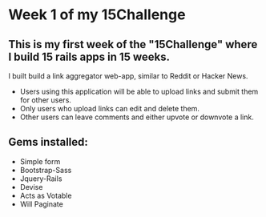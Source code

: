 # Week 1 of my 15Challenge

## This is my first week of the "15Challenge" where I build 15 rails apps in 15 weeks.

I built build a link aggregator web-app, similar to Reddit or Hacker News.

* Users using this application will be able to upload links and submit them for other users.  
* Only users who upload links can edit and delete them.
* Other users can leave comments and either upvote or downvote a link.

## Gems installed:

* Simple form
* Bootstrap-Sass
* Jquery-Rails
* Devise
* Acts as Votable
* Will Paginate
